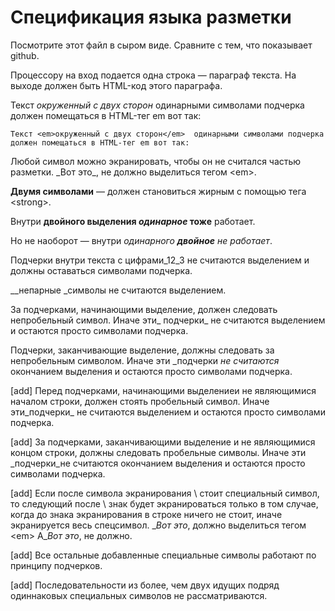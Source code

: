 # Спецификация языка разметки

Посмотрите этот файл в сыром виде. Сравните с тем, что показывает github.

Процессору на вход подается одна строка — параграф текста. 
На выходе должен быть HTML-код этого параграфа.

Текст _окруженный с двух сторон_  одинарными символами подчерка 
должен помещаться в HTML-тег em вот так:

`Текст <em>окруженный с двух сторон</em>  одинарными символами подчерка 
должен помещаться в HTML-тег em вот так:`

Любой символ можно экранировать, чтобы он не считался частью разметки. 
\_Вот это\_, не должно выделиться тегом \<em\>.

__Двумя символами__ — должен становиться жирным с помощью тега \<strong\>.

Внутри __двойного выделения _одинарное_ тоже__ работает.

Но не наоборот — внутри _одинарного __двойное__ не работает_.

Подчерки внутри текста c цифрами_12_3 не считаются выделением и должны оставаться символами подчерка.

__непарные _символы не считаются выделением.

За подчерками, начинающими выделение, должен следовать непробельный символ. Иначе эти_ подчерки_ не считаются выделением 
и остаются просто символами подчерка.

Подчерки, заканчивающие выделение, должны следовать за непробельным символом. Иначе эти _подчерки _не считаются_ окончанием выделения 
и остаются просто символами подчерка.

[add] Перед подчерками, начинающими выделениеи не являющимися началом строки, должен стоять пробельный символ. Иначе эти_подчерки_ не считаются выделением 
и остаются просто символами подчерка.

[add] За подчерками, заканчивающими выделение и не являющимися концом строки, должны следовать пробельные символы. Иначе эти _подчерки_не считаются окончанием выделения 
и остаются просто символами подчерка.

[add] Если после символа экранирования \ стоит специальный символ, то следующий после \ знак будет экранироваться только в том случае,
когда до знака экранирования в строке ничего не стоит, иначе экранируется весь спецсимвол.
\__Вот это_, должно выделиться тегом \<em\>
А\__Вот это_, не должно.

[add] Все остальные добавленные специальные символы работают по принципу подчерков.

[add] Последовательности из более, чем двух идущих подряд одиннаковых специальных символов не рассматриваются.